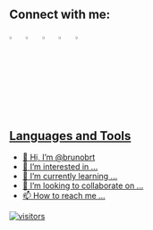 ## Connect with me:
 [<img src="https://img.icons8.com/color/48/000000/linkedin.png" width="3.5%"/>](https://www.linkedin.com/in/brunobartolomasi/)  &nbsp;  [<img src="https://github.com/sciencepal/sciencepal/blob/master/assets/discord-round.svg" width="3.5%"/>](https://discordapp.com/users/721846428418441328)  &nbsp; [<img src="https://img.icons8.com/fluent/48/000000/instagram-new.png" width="3.5%"/>](https://www.instagram.com/bbartolomasi/)  &nbsp; [<img src="https://img.icons8.com/color/48/000000/twitter.png" width="3.5%"/>](https://twitter.com/BBartolomasi)  &nbsp;  <a href="mailto:bruno.r.bartolomasi@gmail.com"> <img src="https://img.icons8.com/fluent/48/000000/gmail.png" width="3.5%"/>

## Languages and Tools
- 👋 Hi, I’m @brunobrt
- 👀 I’m interested in ...
- 🌱 I’m currently learning ...
- 💞️ I’m looking to collaborate on ...
- 📫 How to reach me ...

![visitors](https://visitor-badge.glitch.me/badge?page_id=brunobrt.visitor-badge)

<!---fac
brunobrt/brunobrt is a ✨ special ✨ repository because its `README.md` (this file) appears on your GitHub profile.
You can click the Preview link to take a look at your changes.
--->
